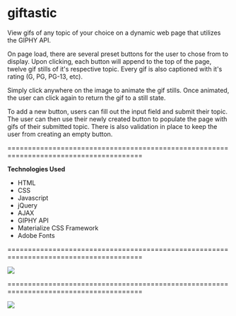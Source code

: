 # giftastic

View gifs of any topic of your choice on a dynamic web page that utilizes the GIPHY API.

On page load, there are several preset buttons for the user to chose from to display. Upon clicking, each button will append to the top of the page, twelve gif stills of it's respective topic. Every gif is also captioned with it's rating (G, PG, PG-13, etc).

Simply click anywhere on the image to animate the gif stills. Once animated, the user can click again to return the gif to a still state.

To add a new button, users can fill out the input field and submit their topic. The user can then use their newly created button to populate the page with gifs of their submitted topic. There is also validation in place to keep the user from creating an empty button.

=======================================================================================

**Technologies Used**

- HTML 
- CSS
- Javascript
- jQuery
- AJAX
- GIPHY API
- Materialize CSS Framework
- Adobe Fonts

=======================================================================================


![](giphy_1.gif)

=======================================================================================

![](giphy_2.gif)
